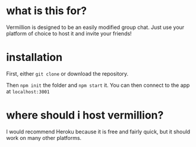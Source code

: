 # what is this for?
Vermillion is designed to be an easily modified group chat. Just use your platform of choice to host it and invite your friends!

# installation
First, either `git clone` or download the repository.

Then `npm init` the folder and `npm start` it. You can then connect to the app at `localhost:3001`

# where should i host vermillion?
I would recommend Heroku because it is free and fairly quick, but it should work on many other platforms.
